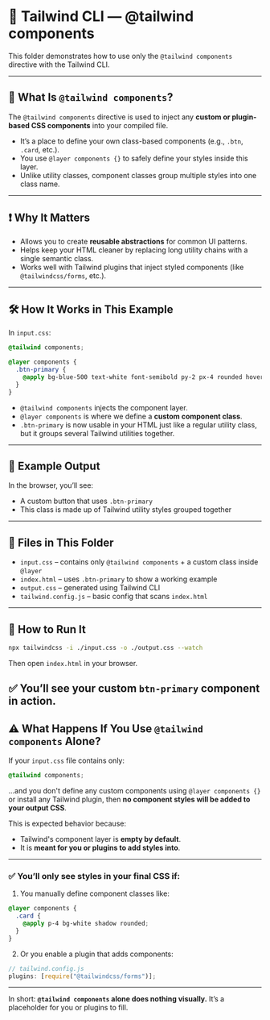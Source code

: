 # 🧱 Tailwind CLI — @tailwind components

This folder demonstrates how to use only the `@tailwind components` directive with the Tailwind CLI.

---

## 🎯 What Is `@tailwind components`?

The `@tailwind components` directive is used to inject any **custom or plugin-based CSS components** into your compiled file.

- It’s a place to define your own class-based components (e.g., `.btn`, `.card`, etc.).
- You use `@layer components {}` to safely define your styles inside this layer.
- Unlike utility classes, component classes group multiple styles into one class name.

---

## ❗ Why It Matters

- Allows you to create **reusable abstractions** for common UI patterns.
- Helps keep your HTML cleaner by replacing long utility chains with a single semantic class.
- Works well with Tailwind plugins that inject styled components (like `@tailwindcss/forms`, etc.).

---

## 🛠️ How It Works in This Example

In `input.css`:

```css
@tailwind components;

@layer components {
  .btn-primary {
    @apply bg-blue-500 text-white font-semibold py-2 px-4 rounded hover:bg-blue-600;
  }
}
```

- `@tailwind components` injects the component layer.
- `@layer components` is where we define a **custom component class**.
- `.btn-primary` is now usable in your HTML just like a regular utility class, but it groups several Tailwind utilities together.

---

## 📄 Example Output

In the browser, you’ll see:

- A custom button that uses `.btn-primary`
- This class is made up of Tailwind utility styles grouped together

---

## 📂 Files in This Folder

- `input.css` – contains only `@tailwind components` + a custom class inside `@layer`
- `index.html` – uses `.btn-primary` to show a working example
- `output.css` – generated using Tailwind CLI
- `tailwind.config.js` – basic config that scans `index.html`

---

## 🚀 How to Run It

```bash
npx tailwindcss -i ./input.css -o ./output.css --watch
```

Then open `index.html` in your browser.

## ✅ You’ll see your custom `btn-primary` component in action.

## ⚠️ What Happens If You Use `@tailwind components` Alone?

If your `input.css` file contains only:

```css
@tailwind components;
```

...and you don't define any custom components using `@layer components {}` or install any Tailwind plugin, then **no component styles will be added to your output CSS**.

This is expected behavior because:

- Tailwind's component layer is **empty by default**.
- It is **meant for you or plugins to add styles into**.

---

### ✅ You’ll only see styles in your final CSS if:

1. You manually define component classes like:

```css
@layer components {
  .card {
    @apply p-4 bg-white shadow rounded;
  }
}
```

2. Or you enable a plugin that adds components:

```js
// tailwind.config.js
plugins: [require("@tailwindcss/forms")];
```

---

In short: **`@tailwind components` alone does nothing visually.** It’s a placeholder for you or plugins to fill.
